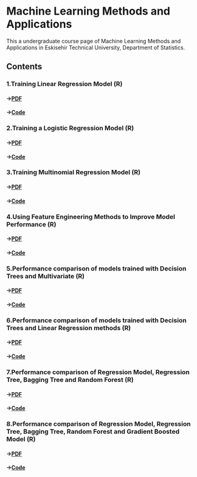 # Machine Learning Methods and Applications

This a undergraduate course page of Machine Learning Methods and Applications in Eskisehir Technical University, Department of Statistics.

## Contents

### 1.Training Linear Regression Model (R)  

#### →[PDF](https://github.com/tfnbstn/machine-learning/blob/9f96ff51df6ebe824068be624bd1c421b98f5969/Machine%20Learning/PDF/1.Training%20Linear%20Regression%20Model%20in%20R.pdf) 
#### →[Code](https://github.com/tfnbstn/machine-learning/blob/8604f83b17666a5903be478e0f5a69b16bfe0446/Machine%20Learning/R/1.Training%20Linear%20Regression%20Model.Rmd)


### 2.Training a Logistic Regression Model (R)

#### →[PDF](https://github.com/tfnbstn/machine-learning/blob/9f96ff51df6ebe824068be624bd1c421b98f5969/Machine%20Learning/PDF/2.Training%20a%20Logistic%20Regression%20Model%20in%20R.pdf) 
#### →[Code](https://github.com/tfnbstn/machine-learning/blob/8604f83b17666a5903be478e0f5a69b16bfe0446/Machine%20Learning/R/2.Training%20a%20Logistic%20Regression%20Model.Rmd)


### 3.Training Multinomial Regression Model (R)

#### →[PDF](https://github.com/tfnbstn/machine-learning/blob/9f96ff51df6ebe824068be624bd1c421b98f5969/Machine%20Learning/PDF/3.Training%20Multinomial%20Regression%20Model%20in%20R.pdf)
#### →[Code](https://github.com/tfnbstn/machine-learning/blob/8604f83b17666a5903be478e0f5a69b16bfe0446/Machine%20Learning/R/3.Training%20Multinomial%20Regression%20Model.Rmd)

### 4.Using Feature Engineering Methods to Improve Model Performance (R)

#### →[PDF](https://github.com/tfnbstn/machine-learning/blob/9f96ff51df6ebe824068be624bd1c421b98f5969/Machine%20Learning/PDF/4.Using%20Feature%20Engineering%20Methods%20to%20Improve%20Model%20Performance.pdf)
#### →[Code](https://github.com/tfnbstn/machine-learning/blob/8604f83b17666a5903be478e0f5a69b16bfe0446/Machine%20Learning/R/4.Using%20Feature%20Engineering%20Methods%20to%20Improve%20Model%20Performance.Rmd)

### 5.Performance comparison of models trained with Decision Trees and Multivariate (R)

#### →[PDF](https://github.com/tfnbstn/machine-learning/blob/a990d771d194f3c2ebfbd4df6d5cb6c8570c4651/Machine%20Learning/PDF/5.Performance%20comparison%20of%20models%20trained%20with%20Decision%20Trees%20and%20Multivariate%20Regression%20Methods.pdf)
#### →[Code](https://github.com/tfnbstn/machine-learning/blob/8604f83b17666a5903be478e0f5a69b16bfe0446/Machine%20Learning/R/5.Performance%20comparison%20of%20models%20trained%20with%20Decision%20Trees%20and%20Multivariate.Rmd)

### 6.Performance comparison of models trained with Decision Trees and Linear Regression methods (R)

#### →[PDF](https://github.com/tfnbstn/machine-learning/blob/9f96ff51df6ebe824068be624bd1c421b98f5969/Machine%20Learning/PDF/6.Performance%20comparison%20of%20models%20trained%20with%20Decision%20Trees%20and%20Linear.pdf)
#### →[Code](https://github.com/tfnbstn/machine-learning/blob/8604f83b17666a5903be478e0f5a69b16bfe0446/Machine%20Learning/R/6.Performance%20comparison%20of%20models%20trained%20with%20Decision%20Trees%20and%20Linear%20Regression%20methods.Rmd)

### 7.Performance comparison of Regression Model, Regression Tree, Bagging Tree and Random Forest (R)

#### →[PDF](https://github.com/tfnbstn/machine-learning/blob/9f96ff51df6ebe824068be624bd1c421b98f5969/Machine%20Learning/PDF/7.Performance%20comparison%20of%20Regression%20Model,%20Regression%20Tree,%20Bagging%20Tree,%20Random%20Forest%20and%20Gradient%20Boosted%20Model.pdf)
#### →[Code](https://github.com/tfnbstn/machine-learning/blob/8604f83b17666a5903be478e0f5a69b16bfe0446/Machine%20Learning/R/7.Performance%20comparison%20of%20Regression%20Model,%20Regression%20Tree,%20Bagging%20Tree%20and%20Random%20Forest.Rmd)

### 8.Performance comparison of Regression Model, Regression Tree, Bagging Tree, Random Forest and Gradient Boosted Model (R)

#### →[PDF](https://github.com/tfnbstn/machine-learning/blob/9f96ff51df6ebe824068be624bd1c421b98f5969/Machine%20Learning/PDF/8.Performance%20comparison%20of%20Regression%20Model,%20Regression%20Tree,%20Bagging%20Tree%20and%20Random%20Forest.pdf)
#### →[Code](https://github.com/tfnbstn/machine-learning/blob/8604f83b17666a5903be478e0f5a69b16bfe0446/Machine%20Learning/R/8.Performance%20comparison%20of%20Regression%20Model,%20Regression%20Tree,%20Bagging%20Tree,%20Random%20Forest%20and%20Gradient%20Boosted%20Model.Rmd)
